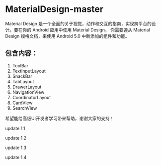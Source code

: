 # MaterialDesign-master

Material Design 是一个全面的关于视觉，动作和交互的指南，实现跨平台的设计。要在你的 Android 应用中使用 Material Design， 你需要遵从 Material Design 规格文档，来使用 Android 5.0 中新添加的组件和功能。

## 包含内容：

1. ToolBar
2. TextInputLayout
3. SnackBar
4. TabLayout
5. DrawerLayout
6. NavigationView
7. CoordinatorLayout
8. CardView
9. SearchView

希望能给高级UI开发者学习带来帮助，谢谢大家的支持！

update 1.1

update 1.2

update 1.3

update 1.4

